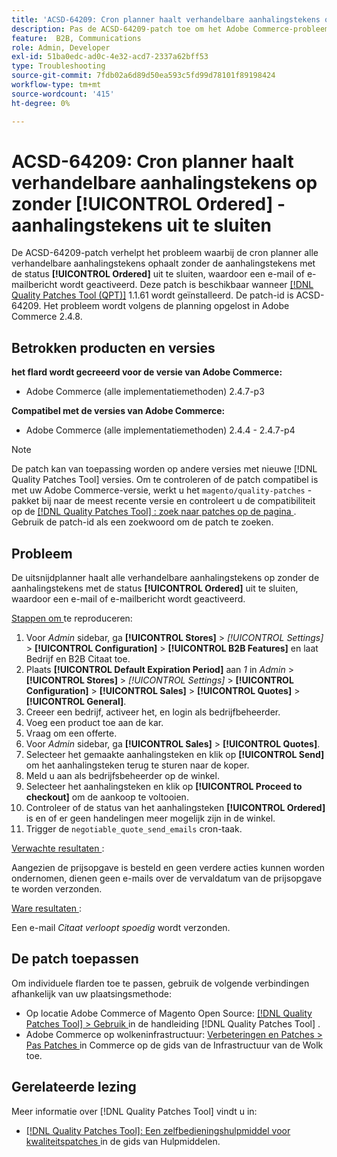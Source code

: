 ```yaml
---
title: 'ACSD-64209: Cron planner haalt verhandelbare aanhalingstekens op zonder [!UICONTROL Ordered] -aanhalingstekens uit te sluiten'
description: Pas de ACSD-64209-patch toe om het Adobe Commerce-probleem op te lossen waarbij de cron planner alle verhandelbare aanhalingstekens ophaalt zonder de aanhalingstekens met de status [!UICONTROL Ordered] uit te sluiten, waardoor een e-mail of e-mailbericht wordt geactiveerd.
feature:  B2B, Communications
role: Admin, Developer
exl-id: 51ba0edc-ad0c-4e32-acd7-2337a62bff53
type: Troubleshooting
source-git-commit: 7fdb02a6d89d50ea593c5fd99d78101f89198424
workflow-type: tm+mt
source-wordcount: '415'
ht-degree: 0%

---
```


# ACSD-64209: Cron planner haalt verhandelbare aanhalingstekens op zonder [!UICONTROL Ordered] -aanhalingstekens uit te sluiten

De ACSD-64209-patch verhelpt het probleem waarbij de cron planner alle verhandelbare aanhalingstekens ophaalt zonder de aanhalingstekens met de status **[!UICONTROL Ordered]** uit te sluiten, waardoor een e-mail of e-mailbericht wordt geactiveerd. Deze patch is beschikbaar wanneer [[!DNL Quality Patches Tool (QPT)]](/help/tools/quality-patches-tool/quality-patches-tool-to-self-serve-quality-patches.md) 1.1.61 wordt geïnstalleerd. De patch-id is ACSD-64209. Het probleem wordt volgens de planning opgelost in Adobe Commerce 2.4.8.

## Betrokken producten en versies

**het flard wordt gecreeerd voor de versie van Adobe Commerce:**

* Adobe Commerce (alle implementatiemethoden) 2.4.7-p3

**Compatibel met de versies van Adobe Commerce:**

* Adobe Commerce (alle implementatiemethoden) 2.4.4 - 2.4.7-p4

>[!NOTE]
>
>De patch kan van toepassing worden op andere versies met nieuwe [!DNL Quality Patches Tool] versies. Om te controleren of de patch compatibel is met uw Adobe Commerce-versie, werkt u het `magento/quality-patches` -pakket bij naar de meest recente versie en controleert u de compatibiliteit op de [[!DNL Quality Patches Tool] : zoek naar patches op de pagina ](https://experienceleague.adobe.com/tools/commerce-quality-patches/index.html) . Gebruik de patch-id als een zoekwoord om de patch te zoeken.

## Probleem

De uitsnijdplanner haalt alle verhandelbare aanhalingstekens op zonder de aanhalingstekens met de status **[!UICONTROL Ordered]** uit te sluiten, waardoor een e-mail of e-mailbericht wordt geactiveerd.

<u> Stappen om </u> te reproduceren:


1. Voor *Admin* sidebar, ga **[!UICONTROL Stores]** > *[!UICONTROL Settings]* > **[!UICONTROL Configuration]** > **[!UICONTROL B2B Features]** en laat Bedrijf en B2B Citaat toe.
1. Plaats **[!UICONTROL Default Expiration Period]** aan *1* in *Admin* > **[!UICONTROL Stores]** > *[!UICONTROL Settings]* > **[!UICONTROL Configuration]** > **[!UICONTROL Sales]** > **[!UICONTROL Quotes]** > **[!UICONTROL General]**.
1. Creeer een bedrijf, activeer het, en login als bedrijfbeheerder.
1. Voeg een product toe aan de kar.
1. Vraag om een offerte.
1. Voor *Admin* sidebar, ga **[!UICONTROL Sales]** > **[!UICONTROL Quotes]**.
1. Selecteer het gemaakte aanhalingsteken en klik op **[!UICONTROL Send]** om het aanhalingsteken terug te sturen naar de koper.
1. Meld u aan als bedrijfsbeheerder op de winkel.
1. Selecteer het aanhalingsteken en klik op **[!UICONTROL Proceed to checkout]** om de aankoop te voltooien.
1. Controleer of de status van het aanhalingsteken **[!UICONTROL Ordered]** is en of er geen handelingen meer mogelijk zijn in de winkel.
1. Trigger de `negotiable_quote_send_emails` cron-taak.


<u> Verwachte resultaten </u>:

Aangezien de prijsopgave is besteld en geen verdere acties kunnen worden ondernomen, dienen geen e-mails over de vervaldatum van de prijsopgave te worden verzonden.

<u> Ware resultaten </u>:

Een e-mail *Citaat verloopt spoedig* wordt verzonden.

## De patch toepassen

Om individuele flarden toe te passen, gebruik de volgende verbindingen afhankelijk van uw plaatsingsmethode:

* Op locatie Adobe Commerce of Magento Open Source: [[!DNL Quality Patches Tool] > Gebruik ](/help/tools/quality-patches-tool/usage.md) in de handleiding [!DNL Quality Patches Tool] .
* Adobe Commerce op wolkeninfrastructuur: [ Verbeteringen en Patches > Pas Patches ](https://experienceleague.adobe.com/docs/commerce-cloud-service/user-guide/develop/upgrade/apply-patches.html) in Commerce op de gids van de Infrastructuur van de Wolk toe.

## Gerelateerde lezing

Meer informatie over [!DNL Quality Patches Tool] vindt u in:

* [[!DNL Quality Patches Tool]: Een zelfbedieningshulpmiddel voor kwaliteitspatches ](/help/tools/quality-patches-tool/quality-patches-tool-to-self-serve-quality-patches.md) in de gids van Hulpmiddelen.
